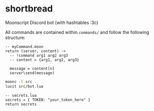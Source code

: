 # shortbread
Moonscript Discord bot (with hashtables :3c)

All commands are contained within `commands/` and follow the following structure:

```moonscript
-- myCommand.moon
return (server, content) ->
  -- !command arg1 arg2 arg3
  -- content = {arg1, arg2, arg3}

  message = content[n]
  server\send(message)
```

```bash
moonc -t src .
luvit src/bot.lua
```

```moonscript
-- secrets.lua
secrets = { TOKEN: "your_token_here" }
return secrets
```